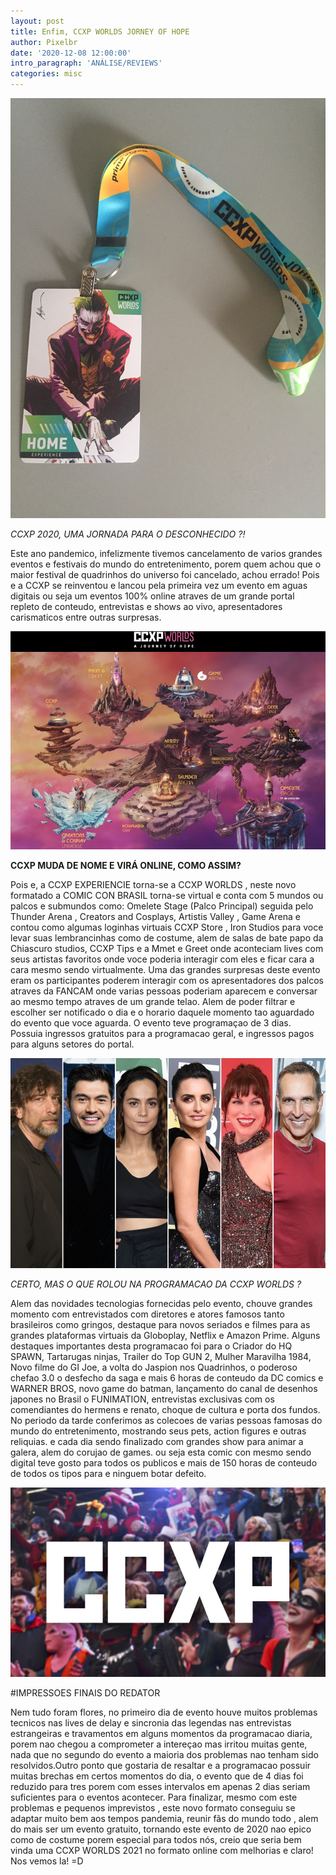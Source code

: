 ```yaml
---
layout: post
title: Enfim, CCXP WORLDS JORNEY OF HOPE
author: Pixelbr
date: '2020-12-08 12:00:00'
intro_paragraph: 'ANÁLISE/REVIEWS'
categories: misc
---
```


![Netlify CMS Screenshot](/assets/img/uploads/credencial_home_ccxp_world.JPG)

*CCXP 2020, UMA JORNADA PARA O DESCONHECIDO ?!*

Este ano pandemico, infelizmente tivemos cancelamento de varios grandes eventos e festivais do mundo do entretenimento, porem quem achou que o maior festival de quadrinhos do universo foi cancelado, achou errado! Pois e a CCXP se reinventou e lancou pela primeira vez um evento em aguas digitais ou seja um eventos 100% online atraves de um grande portal repleto de conteudo, entrevistas e shows ao vivo, apresentadores carismaticos entre outras surpresas.

![Netlify CMS Screenshot](/assets/img/uploads/universos_ccxp_world.jpg)


**CCXP MUDA DE NOME E VIRÁ ONLINE, COMO ASSIM?**

Pois e, a CCXP EXPERIENCIE torna-se a CCXP WORLDS , neste novo formatado a COMIC CON BRASIL torna-se virtual e conta com 5 mundos ou palcos e submundos como:
Omelete Stage (Palco Principal) seguida pelo Thunder Arena , Creators and Cosplays, Artistis Valley , Game Arena e contou como algumas loginhas virtuais CCXP Store , Iron Studios  para voce levar suas lembrancinhas como de costume, alem de salas de bate papo da Chiascuro studios, CCXP Tips e a Mmet e Greet onde aconteciam lives com seus artistas favoritos onde voce poderia interagir com eles e ficar cara a cara mesmo sendo virtualmente. Uma das grandes surpresas deste evento eram os participantes poderem interagir com os apresentadores dos palcos atraves da FANCAM onde varias pessoas poderiam aparecem e conversar ao mesmo tempo atraves de um grande telao. Alem de poder filtrar e escolher ser notificado o dia e o horario daquele momento tao aguardado do evento que voce aguarda. O evento teve programaçao de 3 dias. Possuia ingressos gratuitos para a programacao geral, e ingressos pagos para alguns setores do portal.

![Netlify CMS Screenshot](/assets/img/uploads/convidados_ccxp_world.jpg)


_CERTO, MAS O QUE ROLOU NA PROGRAMACAO DA CCXP WORLDS ?_

Alem das novidades tecnologias fornecidas pelo evento, chouve grandes momento com entrevistados com diretores e atores famosos tanto brasileiros como gringos,  destaque para novos seriados e filmes para as grandes plataformas virtuais da Globoplay, Netflix e Amazon Prime. Alguns destaques importantes desta programacao foi para o Criador do HQ SPAWN, Tartarugas ninjas, Trailer do Top GUN 2, Mulher Maravilha 1984, Novo filme do GI Joe, a volta do Jaspion nos Quadrinhos, o poderoso chefao 3.0 o desfecho da saga e mais 6 horas de conteudo da DC comics e WARNER BROS, novo game do batman, lançamento do canal de desenhos japones no Brasil o FUNIMATION, entrevistas exclusivas com os comendiantes do hermens e renato, choque de cultura e porta dos fundos. No periodo da tarde conferimos as colecoes de varias pessoas famosas do mundo do entretenimento, mostrando seus pets, action figures e outras reliquias. e cada dia sendo finalizado com grandes show para animar a galera, alem do corujao de games. ou seja esta comic con mesmo sendo digital teve gosto para todos os publicos e mais de 150 horas de conteudo de todos os tipos para e ninguem botar defeito.


![Netlify CMS Screenshot](/assets/img/uploads/logo_ccxp.jpg)


#IMPRESSOES FINAIS DO REDATOR

Nem tudo foram flores, no primeiro dia de evento houve muitos problemas tecnicos nas lives de delay e sincronia das legendas nas entrevistas estrangeiras e travamentos em alguns momentos da programacao diaria, porem nao chegou a comprometer a intereçao mas irritou muitas gente, nada que no segundo do evento a maioria dos problemas nao tenham sido resolvidos.Outro ponto que gostaria de resaltar e a programacao possuir muitas brechas em certos momentos do dia, o evento que de 4 dias foi reduzido para tres porem com esses intervalos em apenas 2 dias seriam suficientes para o eventos acontecer. Para finalizar, mesmo com este problemas e pequenos imprevistos , este novo formato conseguiu se adaptar muito bem aos tempos pandemia, reunir fãs do mundo todo , alem do mais ser um evento gratuito, tornando este evento de 2020 nao epico como de costume porem especial para todos nós, creio que seria bem vinda uma CCXP WORLDS 2021 no formato online com melhorias e claro! Nos vemos la! =D











